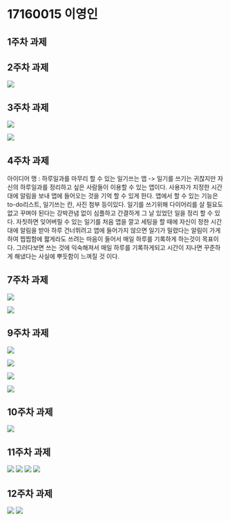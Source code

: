 # 17160015 이영인

## 1주차 과제

## 2주차 과제
   <img width="" height="" src="./Png/2A17160015이영인.png"></img>
## 3주차 과제
   <img width="" height="" src="./Png/2A17160015이영인(3주차).png"></img>
  
   <img width="" height="" src="./Png/2A17160015이영인(3주차-1).png"></img>
   
   
## 4주차 과제
   아이디어 명 : 하루일과를 마무리 할 수 있는 일기쓰는 앱
   -> 일기를 쓰기는 귀찮지만 자신의 하루일과를 정리하고 싶은 사람들이 이용할 수 있는 앱이다.
   사용자가 지정한 시간대에 알림을 보내 앱에 들어오는 것을 기억 할 수 있게 한다. 앱에서 할 수 있는 기능은 to-do리스트, 일기쓰는 칸, 사진 첨부 등이있다.
   일기를 쓰기위해 다이어리를 살 필요도 없고 꾸며야 된다는 강박관념 없이 심플하고 간결하게 그 날 있었던 일을 정리 할 수 있다. 자칫하면 잊어버릴 수 있는 일기를 
   처음 앱을 깔고 세팅을 할 때에 자신이 정한 시간대에 알림을 받아 하루 건너뛰려고 앱에 들어가지 않으면 일기가 밀렸다는 알림이 가게 하여 찝찝함에 짧게라도 쓰려는 마음이 들어서
   매일 하루를 기록하게 하는것이 목표이다. 그러다보면 쓰는 것에 익숙해져서 매일 하루를 기록하게되고 시간이 지나면 꾸준하게 해냈다는 사실에 뿌듯함이 느껴질 것 이다. 

## 7주차 과제
   <img width="" height="" src="./Png/7_assignment.png"></img>
   
   <img width="" height="" src="./Png/7_assignment1.png"></img>
   

## 9주차 과제
   <img width="" height="" src="./Png/normal.png"></img>
   
   <img width="" height="" src="./Png/changeimg.png"></img>
   
   <img width="" height="" src="./Png/width.png"></img>
   
   <img width="" height="" src="./Png/height.png"></img>
   
   
## 10주차 과제
   <img width="" height="" src="./Png/10_assignment.png"></img>
   
   
## 11주차 과제
   <img width="" height="" src="./Png/11_assignment_1.png"></img>
   <img width="" height="" src="./Png/11_assignment_2.png"></img>
   <img width="" height="" src="./Png/11_assignment_3.png"></img>
   <img width="" height="" src="./Png/11_assignment_4.png"></img>
   
   
## 12주차 과제
   <img width="" height="" src="./Png/12_assignment.png"></img>
   <img width="" height="" src="./Png/12_assignment2.png"></img>
